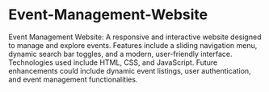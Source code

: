 # Event-Management-Website
Event Management Website: A responsive and interactive website designed to manage and explore events. Features include a sliding navigation menu, dynamic search bar toggles, and a modern, user-friendly interface. Technologies used include HTML, CSS, and JavaScript. Future enhancements could include dynamic event listings, user authentication, and event management functionalities.
